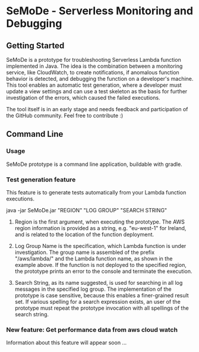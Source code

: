 # SeMoDe - Serverless Monitoring and Debugging

## Getting Started

SeMoDe is a prototype for troubleshooting Serverless Lambda function implemented in Java. The idea is the combination between a monitoring service, like CloudWatch, to create notifications, if anomalous function behavior is detected, and debugging the function on a developer's machine. This tool enables an automatic test generation, where a developer must update a view settings and can use a test skeleton as the basis for further investigation of the errors, which caused the failed executions.

The tool itself is in an early stage and needs feedback and participation of the GitHub community. Feel free to contribute :)

## Command Line 

### Usage
 
SeMoDe prototype is a command line application, buildable with gradle.

### Test generation feature 

This feature is to generate tests automatically from your Lambda function executions.

java -jar SeMoDe.jar "REGION" "LOG GROUP" "SEARCH STRING"

1. Region is the first argument, when executing the prototype. The AWS region
information is provided as a string, e.g. "eu-west-1" for Ireland, and is related to the
location of the function deployment.

2. Log Group Name is the specification, which Lambda function is under investigation.
The group name is assembled of the prefix "/aws/lambda/" and the Lambda
function name, as shown in the example above. If the function is not deployed to
the specified region, the prototype prints an error to the console and terminate the
execution.

3. Search String, as its name suggested, is used for searching in all log messages
in the specified log group. The implementation of the prototype is case sensitive,
because this enables a finer-grained result set. If various spelling for a search expression
exists, an user of the prototype must repeat the prototype invocation with
all spellings of the search string.

### New feature: Get performance data from aws cloud watch

Information about this feature will appear soon ...